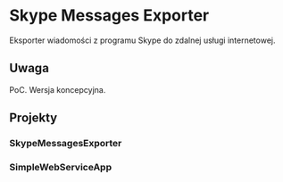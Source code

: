 # Skype Messages Exporter

Eksporter wiadomości z programu Skype do zdalnej usługi internetowej.

## Uwaga

PoC. Wersja koncepcyjna.

## Projekty

### SkypeMessagesExporter

### SimpleWebServiceApp
